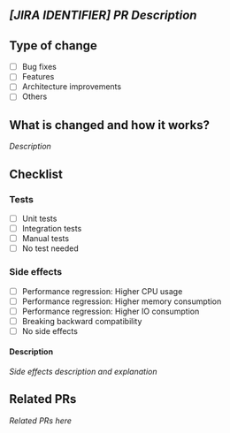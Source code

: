 ## _[JIRA IDENTIFIER] PR Description_

## Type of change
- [ ] Bug fixes
- [ ] Features
- [ ] Architecture improvements
- [ ] Others

## What is changed and how it works?

_Description_

## Checklist

### Tests
- [ ] Unit tests
- [ ] Integration tests
- [ ] Manual tests
- [ ] No test needed

### Side effects
- [ ] Performance regression: Higher CPU usage
- [ ] Performance regression: Higher memory consumption
- [ ] Performance regression: Higher IO consumption
- [ ] Breaking backward compatibility
- [ ] No side effects

#### Description
_Side effects description and explanation_

## Related PRs
_Related PRs here_